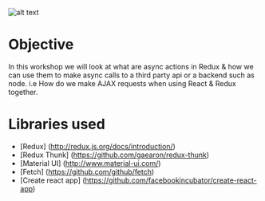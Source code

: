 ![alt text](https://github.com/raysmithdev/Redux-Async-Actions-Workshop/blob/master/app/src/splash-screen.png "Logo Title Text 1")

# Objective
In this workshop we will look at what are async actions in Redux & how we can use them to make async calls to a third party api or a backend such as node. i.e How do we make AJAX requests when using React & Redux together.

# Libraries used
- [Redux] (http://redux.js.org/docs/introduction/)
- [Redux Thunk] (https://github.com/gaearon/redux-thunk)
- [Material UI] (http://www.material-ui.com/)
- [Fetch] (https://github.com/github/fetch)
- [Create react app] (https://github.com/facebookincubator/create-react-app)
